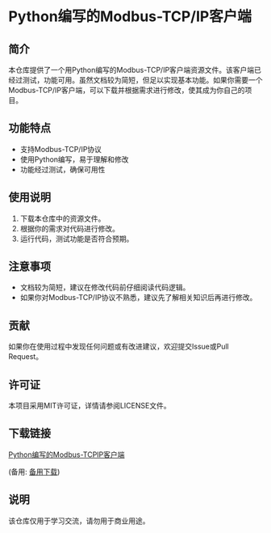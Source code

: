 # Python编写的Modbus-TCP/IP客户端

## 简介

本仓库提供了一个用Python编写的Modbus-TCP/IP客户端资源文件。该客户端已经过测试，功能可用。虽然文档较为简短，但足以实现基本功能。如果你需要一个Modbus-TCP/IP客户端，可以下载并根据需求进行修改，使其成为你自己的项目。

## 功能特点

- 支持Modbus-TCP/IP协议
- 使用Python编写，易于理解和修改
- 功能经过测试，确保可用性

## 使用说明

1. 下载本仓库中的资源文件。
2. 根据你的需求对代码进行修改。
3. 运行代码，测试功能是否符合预期。

## 注意事项

- 文档较为简短，建议在修改代码前仔细阅读代码逻辑。
- 如果你对Modbus-TCP/IP协议不熟悉，建议先了解相关知识后再进行修改。

## 贡献

如果你在使用过程中发现任何问题或有改进建议，欢迎提交Issue或Pull Request。

## 许可证

本项目采用MIT许可证，详情请参阅LICENSE文件。

## 下载链接
[Python编写的Modbus-TCPIP客户端](https://pan.quark.cn/s/ba168c998d17) 

(备用: [备用下载](https://pan.baidu.com/s/1vIaiJGYx9DPaMyqH4dUo2g?pwd=1234))

## 说明

该仓库仅用于学习交流，请勿用于商业用途。
